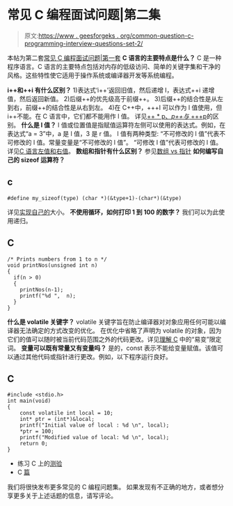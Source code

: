 # 常见 C 编程面试问题|第二集

> 原文:[https://www . geesforgeks . org/common-question-c-programming-interview-questions-set-2/](https://www.geeksforgeeks.org/commonly-asked-c-programming-interview-questions-set-2/)

本帖为第二套[常见 C 编程面试问题|第一套](https://www.geeksforgeeks.org/commonly-asked-c-programming-interview-questions-set-1/)
**C 语言的主要特点是什么？**
C 是一种程序语言。C 语言的主要特点包括对内存的低级访问、简单的关键字集和干净的风格。这些特性使它适用于操作系统或编译器开发等系统编程。

**i++和++i 有什么区别？**
1)表达式‘i++’返回旧值，然后递增 I，表达式++i 递增值，然后返回新值。
2)后缀++的优先级高于前缀++。
3)后缀++的结合性是从左到右，前缀++的结合性是从右到左。
4)在 C++中，+++I 可以作为 l 值使用，但 i++不能。在 C 语言中，它们都不能用作 l 值。
详见[++ * p、*p++与* +++p](https://www.geeksforgeeks.org/difference-between-p-p-and-p/)的区别。
**什么是 l 值？**
l 值或位置值是指赋值运算符左侧可以使用的表达式。例如，在表达式“a = 3”中，a 是 l 值，3 是 r 值。
l 值有两种类型:
“不可修改的 l 值”代表不可修改的 l 值。常量变量是“不可修改的 l 值”。
“可修改 l 值”代表可修改的 l 值。
详见[C 语言左值和右值](https://www.geeksforgeeks.org/lvalue-and-rvalue-in-c-language/)。
**数组和指针有什么区别？**
参见[数组 vs 指针](https://www.geeksforgeeks.org/difference-pointer-array-c/)
**如何编写自己的 sizeof 运算符？**

## c

```
#define my_sizeof(type) (char *)(&type+1)-(char*)(&type)
```

详见[实现自己的](https://www.geeksforgeeks.org/implement-your-own-sizeof/)大小。
**不使用循环，如何打印 1 到 100 的数字？**
我们可以为此使用递归。

## C

```
/* Prints numbers from 1 to n */
void printNos(unsigned int n)
{
  if(n > 0)
  {
    printNos(n-1);
    printf("%d ",  n);
  }
}
```

**什么是 volatile 关键字？**
volatile 关键字旨在防止编译器对对象应用任何可能以编译器无法确定的方式改变的优化。
在优化中省略了声明为 volatile 的对象，因为它们的值可以随时被当前代码范围之外的代码更改。详见[理解 C](https://www.geeksforgeeks.org/understanding-volatile-qualifier-in-c/) 中的“易变”限定词。
**变量可以既有常量又有变量吗？**
是的，const 表示不能给变量赋值。该值可以通过其他代码或指针进行更改。例如，以下程序运行良好。

## C

```
#include <stdio.h>
int main(void)
{
    const volatile int local = 10;
    int* ptr = (int*)&local;
    printf("Initial value of local : %d \n", local);
    *ptr = 100;
    printf("Modified value of local: %d \n", local);
    return 0;
}
```

*   练习 C 上的[测验](https://www.geeksforgeeks.org/quiz-corner-gq/)
*   C [篇](https://www.geeksforgeeks.org/c/)

我们将很快发布更多常见的 C 编程问题集。
如果发现有不正确的地方，或者想分享更多关于上述话题的信息，请写评论。